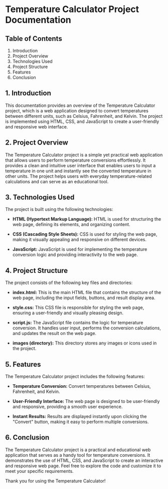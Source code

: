 # Temperature Calculator Project Documentation

## Table of Contents

1. Introduction
2. Project Overview
3. Technologies Used
4. Project Structure
5. Features
6. Conclusion
 

## 1. Introduction

This documentation provides an overview of the Temperature Calculator project, which is a web application designed to convert temperatures between different units, such as Celsius, Fahrenheit, and Kelvin. The project is implemented using HTML, CSS, and JavaScript to create a user-friendly and responsive web interface.

## 2. Project Overview

The Temperature Calculator project is a simple yet practical web application that allows users to perform temperature conversions effortlessly. It provides a clean and intuitive user interface that enables users to input a temperature in one unit and instantly see the converted temperature in other units. The project helps users with everyday temperature-related calculations and can serve as an educational tool.

## 3. Technologies Used

The project is built using the following technologies:

- **HTML (Hypertext Markup Language):** HTML is used for structuring the web page, defining its elements, and organizing content.

- **CSS (Cascading Style Sheets):** CSS is used for styling the web page, making it visually appealing and responsive on different devices.

- **JavaScript:** JavaScript is used for implementing the temperature conversion logic and providing interactivity to the web page.

## 4. Project Structure

The project consists of the following key files and directories:

- **index.html:** This is the main HTML file that contains the structure of the web page, including the input fields, buttons, and result display area.

- **style.css:** This CSS file is responsible for styling the web page, ensuring a user-friendly and visually pleasing design.

- **script.js:** The JavaScript file contains the logic for temperature conversion. It handles user input, performs the conversion calculations, and updates the result on the web page.

- **images (directory):** This directory stores any images or icons used in the project.

## 5. Features

The Temperature Calculator project includes the following features:

- **Temperature Conversion:** Convert temperatures between Celsius, Fahrenheit, and Kelvin.

- **User-Friendly Interface:** The web page is designed to be user-friendly and responsive, providing a smooth user experience.

- **Instant Results:** Results are displayed instantly upon clicking the "Convert" button, making it easy to perform multiple conversions.

## 6. Conclusion

The Temperature Calculator project is a practical and educational web application that serves as a handy tool for temperature conversions. It demonstrates the use of HTML, CSS, and JavaScript to create an interactive and responsive web page. Feel free to explore the code and customize it to meet your specific requirements.



Thank you for using the Temperature Calculator!